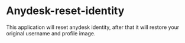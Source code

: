 # Anydesk-reset-identity
This application will reset anydesk identity, after that it will restore your original username and profile image.
